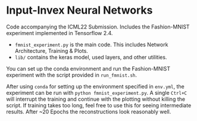 # Input-Invex Neural Networks
Code accompanying the ICML22 Submission.
Includes the Fashion-MNIST experiment implemented in Tensorflow 2.4.

- `fmnist_experiment.py` is the main code. This includes Network Architecture, Training & Plots.
- `lib/` contains the keras model, used layers, and other utilities.

You can set up the conda environment and run the Fashion-MNIST experiment with the script provided in `run_fmnist.sh`.

After using `conda` for setting up the environment specified in `env.yml`,
the experiment can be run with `python fmnist_experiment.py`.
A single `Ctrl+C` will interrupt the training and continue with the plotting without killing the script.
If training takes too long, feel free to use this for seeing intermediate results. 
After ~20 Epochs the reconstructions look reasonably well.
